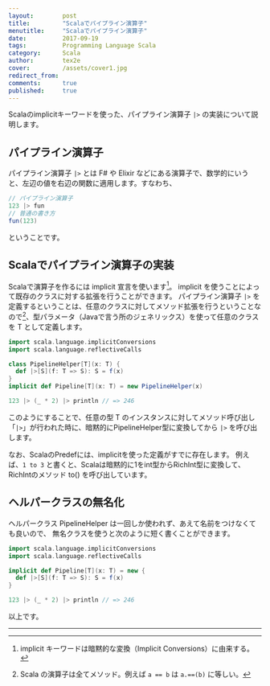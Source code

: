 ```yaml
---
layout:        post
title:         "Scalaでパイプライン演算子"
menutitle:     "Scalaでパイプライン演算子"
date:          2017-09-19
tags:          Programming Language Scala
category:      Scala
author:        tex2e
cover:         /assets/cover1.jpg
redirect_from:
comments:      true
published:     true
---
```


Scalaのimplicitキーワードを使った、パイプライン演算子 `|>` の実装について説明します。


パイプライン演算子
----------------

パイプライン演算子 `|>` とは F# や Elixir などにある演算子で、数学的にいうと、左辺の値を右辺の関数に適用します。すなわち、

```scala
// パイプライン演算子
123 |> fun
// 普通の書き方
fun(123)
```

ということです。


Scalaでパイプライン演算子の実装
-------------------------------

Scalaで演算子を作るには implicit 宣言を使います[^1]。
implicit を使うことによって既存のクラスに対する拡張を行うことができます。
パイプライン演算子 `|>` を定義するということは、任意のクラスに対してメソッド拡張を行うということなので[^2]、型パラメータ（Javaで言う所のジェネリックス）を使って任意のクラスを T として定義します。

```scala
import scala.language.implicitConversions
import scala.language.reflectiveCalls

class PipelineHelper[T](x: T) {
  def |>[S](f: T => S): S = f(x)
}
implicit def Pipeline[T](x: T) = new PipelineHelper(x)

123 |> (_ * 2) |> println // => 246
```

このようにすることで、任意の型 T のインスタンスに対してメソッド呼び出し「`|>`」が行われた時に、暗黙的にPipelineHelper型に変換してから `|>` を呼び出します。

なお、ScalaのPredefには、implicitを使った定義がすでに存在します。
例えば、`1 to 3` と書くと、Scalaは暗黙的に1をint型からRichInt型に変換して、RichIntのメソッド to() を呼び出しています。


ヘルパークラスの無名化
-----------------------

ヘルパークラス PipelineHelper は一回しか使われず、あえて名前をつけなくても良いので、
無名クラスを使うと次のように短く書くことができます。

```scala
import scala.language.implicitConversions
import scala.language.reflectiveCalls

implicit def Pipeline[T](x: T) = new {
  def |>[S](f: T => S): S = f(x)
}

123 |> (_ * 2) |> println // => 246
```

以上です。

-----

[^1]: implicit キーワードは暗黙的な変換（Implicit Conversions）に由来する。
[^2]: Scala の演算子は全てメソッド。例えば `a == b` は `a.==(b)` に等しい。
